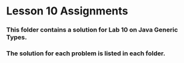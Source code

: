 # Lesson 10 Assignments
### This folder contains a solution for Lab 10 on Java Generic Types.
### The solution for each problem is listed in each folder.
